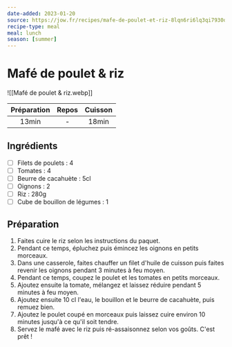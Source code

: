 ```yaml
---
date-added: 2023-01-20
source: https://jow.fr/recipes/mafe-de-poulet-et-riz-8lqn6ri6lq3qi7930qzc
recipe-type: meal
meal: lunch
season: [summer]
---
```


# Mafé de poulet & riz

![[Mafé de poulet & riz.webp]]

| Préparation | Repos | Cuisson |
|:-----------:|:-----:|:-------:|
|    13min    |   -   |  18min  |

## Ingrédients

- [ ] Filets de poulets : 4
- [ ] Tomates : 4
- [ ] Beurre de cacahuète : 5cl
- [ ] Oignons : 2
- [ ] Riz : 280g
- [ ] Cube de bouillon de légumes : 1

## Préparation

1. Faites cuire le riz selon les instructions du paquet.
2. Pendant ce temps, épluchez puis émincez les oignons en petits morceaux.
3. Dans une casserole, faites chauffer un filet d'huile de cuisson puis faites revenir les oignons pendant 3 minutes à feu moyen.
4. Pendant ce temps, coupez le poulet et les tomates en petits morceaux.
5. Ajoutez ensuite la tomate, mélangez et laissez réduire pendant 5 minutes à feu moyen.
6. Ajoutez ensuite 10 cl l'eau, le bouillon et le beurre de cacahuète, puis remuez bien.
7. Ajoutez le poulet coupé en morceaux puis laissez cuire environ 10 minutes jusqu'à ce qu'il soit tendre.
8. Servez le mafé avec le riz puis ré-assaisonnez selon vos goûts. C'est prêt !
